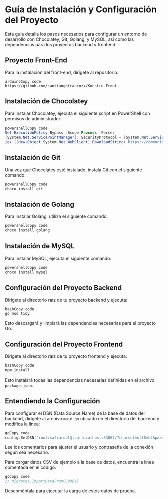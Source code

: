 

# Guía de Instalación y Configuración del Proyecto

Esta guía detalla los pasos necesarios para configurar un entorno de desarrollo con Chocolatey, Git, Golang, y MySQL, así como las dependencias para los proyectos backend y frontend.

## Proyecto Front-End

Para la instalación del front-end, dirígete al repositorio:

```arduino
arduinoCopy code
https://github.com/santiangofrancozx/Konstru-Front

```

## Instalación de Chocolatey

Para instalar Chocolatey, ejecuta el siguiente script en PowerShell con permisos de administrador:

```powershell
powershellCopy code
Set-ExecutionPolicy Bypass -Scope Process -Force;
[System.Net.ServicePointManager]::SecurityProtocol = [System.Net.ServicePointManager]::SecurityProtocol -bor 3072;
iex ((New-Object System.Net.WebClient).DownloadString('https://community.chocolatey.org/install.ps1'))

```

## Instalación de Git

Una vez que Chocolatey esté instalado, instala Git con el siguiente comando:

```powershell
powershellCopy code
choco install git

```

## Instalación de Golang

Para instalar Golang, utiliza el siguiente comando:

```powershell
powershellCopy code
choco install golang

```

## Instalación de MySQL

Para instalar MySQL, ejecuta el siguiente comando:

```powershell
powershellCopy code
choco install mysql

```

## Configuración del Proyecto Backend

Dirígete al directorio raíz de tu proyecto backend y ejecuta:

```bash
bashCopy code
go mod tidy

```

Esto descargará y limpiará las dependencias necesarias para el proyecto Go.

## Configuración del Proyecto Frontend

Dirígete al directorio raíz de tu proyecto frontend y ejecuta:

```bash
bashCopy code
npm install

```

Esto instalará todas las dependencias necesarias definidas en el archivo `package.json`.

## Entendiendo la Configuración

Para configurar el DSN (Data Source Name) de la base de datos del backend, dirígete al archivo `main.go` ubicado en el directorio del backend y modifica la línea:

```go
goCopy code
config.SetDSN("root:safraroot@tcp(localhost:3306)/?charset=utf8mb4&parseTime=True&loc=Local")

```

Lee los comentarios para ajustar el usuario y contraseña de la conexión según sea necesario.

Para cargar datos CSV de ejemplo a la base de datos, encuentra la línea comentada en el código:

```go
goCopy code
// Migrates.ImportDataFromCSVDB()

```

Descoméntala para ejecutar la carga de estos datos de prueba.
